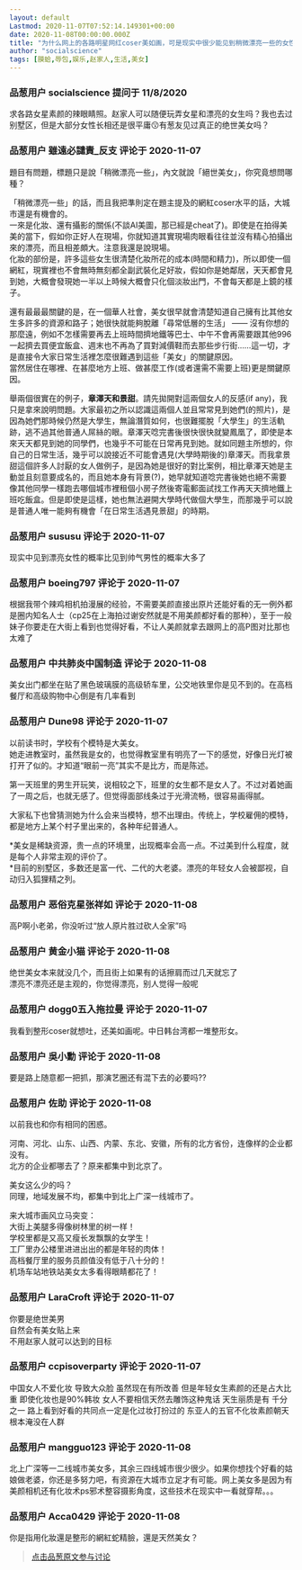 ```yaml
---
layout: default
Lastmod: 2020-11-07T07:52:14.149301+00:00
date: 2020-11-08T00:00:00.000Z
title: "为什么网上的各路明星网红coser美如画，可是现实中很少能见到稍微漂亮一些的女性呢？"
author: "socialscience"
tags: [膜蛤,辱包,娱乐,赵家人,生活,美女]
---
```



### 品葱用户 **socialscience** 提问于 11/8/2020
    
求各路女星素颜的辣眼睛照。赵家人可以随便玩弄女星和漂亮的女生吗？我也去过别墅区，但是大部分女性长相还是很平庸😗有葱友见过真正的绝世美女吗？
    
                

### 品葱用户 **雖遠必譴責_反支** 评论于 2020-11-07
        
題目有問題，標題只是說「稍微漂亮一些」，內文就說「絕世美女」，你究竟想問哪種？  
  
「稍微漂亮一些」的話，而且我把準則定在題主提及的網紅coser水平的話，大城市還是有機會的。  
一來是化妝、還有攝影的關係(不談AI美圖，那已經是cheat了)。即使是在拍得美美的當下，假如你正好人在現場，你就知道其實現場肉眼看往往並沒有精心拍攝出來的漂亮，而且相差頗大。注意我還是說現場。  
化妝的部份是，許多這些女生很清楚化妝所花的成本(時間和精力)，所以即使一個網紅，現實裡也不會無時無刻都全副武裝化足好妝，假如你是她鄰居，天天都會見到她，大概會發現她一半以上時候大概會只化個淡妝出門，不會每天都是上鏡的樣子。  
  
還有最最最關鍵的是，在一個華人社會，美女很早就會清楚知道自己擁有比其他女生多許多的資源和路子；她很快就能夠脫離「尋常低層的生活」 —— 沒有你想的那麼遠，例如不怎樣需要再去上班時間擠地鐵等巴士、中午不會再需要跟其他996一起擠去買便宜飯盒、週末也不再為了買對減價鞋而去那些步行街……這一切，才是直接令大家日常生活裡怎麼很難遇到這些「美女」的關鍵原因。  
當然居住在哪裡、在甚麼地方上班、做甚麼工作(或者還需不需要上班)更是關鍵原因。  
  
舉兩個很實在的例子，**章澤天和景甜**。請先拋開對這兩個女人的反感(if any)，我只是拿來說明問題。大家最初之所以認識這兩個人並且常常見到她們(的照片)，是因為她們那時候仍然是大學生，無論潛質如何，也很難擺脫「大學生」的生活軌跡，逃不過其他普通人屌絲的眼。章澤天唸完書後很快很快就變鳳凰了，即使是本來天天都見到她的同學們，也幾乎不可能在日常再見到她。就如同題主所想的，你自己的日常生活，幾乎可以說接近不可能會遇見(大學時期後的)章澤天。而我拿景甜這個許多人討厭的女人做例子，是因為她是很好的對比案例，相比章澤天她是主動並且刻意要成名的，而且她本身有背景(?)，她早就知道唸完書後她也絕不需要像其他同學一樣跑去哪個城市裡租個小房子然後寄電郵面試找工作再天天擠地鐵上班吃飯盒。但是即使是這樣，她也無法避開大學時代做個大學生，而那幾乎可以說是普通人唯一能夠有機會「在日常生活遇見景甜」的時期。
        
                

### 品葱用户 **sususu** 评论于 2020-11-07
        
现实中见到漂亮女性的概率比见到帅气男性的概率大多了
        
                

### 品葱用户 **boeing797** 评论于 2020-11-07
        
根据我带个辣鸡相机拍漫展的经验，不需要美颜直接出原片还能好看的无一例外都是圈内知名人士（cp25在上海拍过谢安然就是不用美颜都好看的那种），至于一般妹子你要走在大街上看到也觉得好看，不让人美颜就拿去跟网上的高P图对比那也太难了
        
                

### 品葱用户 **中共肺炎中国制造** 评论于 2020-11-08
        
美女出门都坐在贴了黑色玻璃膜的高级轿车里，公交地铁里你是见不到的。在高档餐厅和高级购物中心倒是有几率看到
        
                

### 品葱用户 **Dune98** 评论于 2020-11-07
        
以前读书时，学校有个模特是大美女。  
她走进教室时，虽然我是女的，也觉得教室里有明亮了一下的感觉，好像日光灯被打开了似的。才知道“眼前一亮”其实不是比方，而是陈述。  
  
第一天班里的男生开玩笑，说相较之下，班里的女生都不是女人了。不过对着她画了一周之后，也就无感了。但觉得面部线条过于光滑流畅，很容易画得腻。  
  
大家私下也曾猜测她为什么会来当模特，想不出理由。传统上，学校雇佣的模特，都是地方上某个村子里出来的，各种年纪普通人。  
  
\*美女是稀缺资源，贵一点的环境里，出现概率会高一点。不过美到什么程度，就是每个人非常主观的评价了。  
\*目前的别墅区，多数还是富一代、二代的大老婆。漂亮的年轻女人会被鄙视，自动归入狐狸精之列。
        
                

### 品葱用户 **恶俗克星张祥如** 评论于 2020-11-08
        
高P啊小老弟，你没听过“放人原片胜过砍人全家”吗
        
                

### 品葱用户 **黄金小猫** 评论于 2020-11-08
        
绝世美女本来就没几个，而且街上如果有的话擦肩而过几天就忘了  
漂亮不漂亮还是主观的，你觉得漂亮，别人觉得一般呢
        
                

### 品葱用户 **dogg0五入拖拉曼** 评论于 2020-11-07
        
我看到整形coser就想吐，还美如画呢。中日韩台湾都一堆整形女。
        
                

### 品葱用户 **吳小勳** 评论于 2020-11-08
        
要是路上随意都一把抓，那演艺圈还有混下去的必要吗??
        
                

### 品葱用户 **佐助** 评论于 2020-11-08
        
以前我也和你有相同的困惑。  
  
河南、河北、山东、山西、内蒙、东北、安徽，所有的北方省份，连像样的企业都没有。  
北方的企业都哪去了？原来都集中到北京了。  
  
美女这么少的吗？  
同理，地域发展不均，都集中到北上广深一线城市了。  
  
来大城市画风立马突变：  
大街上美腿多得像树林里的树一样！  
学校里都是又高又瘦长发飘飘的女学生！  
工厂里办公楼里进进出出的都是年轻的肉体！  
高档餐厅里的服务员颜值没有低于八十分的！  
机场车站地铁站美女太多看得眼睛都花了！
        
                

### 品葱用户 **LaraCroft** 评论于 2020-11-07
        
你要是绝世美男  
自然会有美女贴上来  
不用赵家人就可以达到的目标
        
                

### 品葱用户 **ccpisoverparty** 评论于 2020-11-07
        
中国女人不爱化妆 导致大众脸 虽然现在有所改善 但是年轻女生素颜的还是占大比重 即使化妆也是90%韩妆 女人不要相信天然去雕饰这种鬼话 天生丽质是有 千分之一 路上看到好看的共同点一定是化过妆打扮过的 东亚人的五官不化妆素颜朝天根本淹没在人群
        
                

### 品葱用户 **mangguo123** 评论于 2020-11-08
        
北上广深等一二线城市美女多，其余三四线城市很少很少。如果你想找个好看的姑娘做老婆，你还是多努力吧，有资源在大城市立足才有可能。网上美女多是因为有美颜相机还有化妆术ps邪术整容摄影角度，这些技术在现实中一看就穿帮。。。
        
                

### 品葱用户 **Acca0429** 评论于 2020-11-08
        
你是指用化妝還是整形的網紅蛇精臉，還是天然美女？
        
                





> [点击品葱原文参与讨论](https://pincong.rocks/question/33184)

